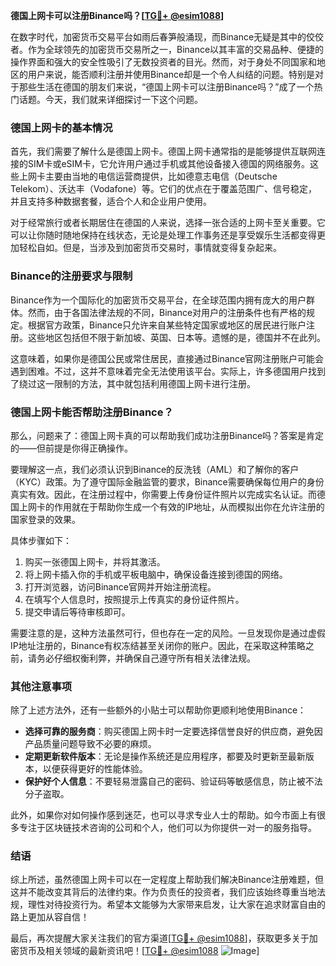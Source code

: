 **德国上网卡可以注册Binance吗？[[TG💪+ @esim1088](https://t.me/s/esim1088)]**

在数字时代，加密货币交易平台如雨后春笋般涌现，而Binance无疑是其中的佼佼者。作为全球领先的加密货币交易所之一，Binance以其丰富的交易品种、便捷的操作界面和强大的安全性吸引了无数投资者的目光。然而，对于身处不同国家和地区的用户来说，能否顺利注册并使用Binance却是一个令人纠结的问题。特别是对于那些生活在德国的朋友们来说，“德国上网卡可以注册Binance吗？”成了一个热门话题。今天，我们就来详细探讨一下这个问题。

### 德国上网卡的基本情况

首先，我们需要了解什么是德国上网卡。德国上网卡通常指的是能够提供互联网连接的SIM卡或eSIM卡，它允许用户通过手机或其他设备接入德国的网络服务。这些上网卡主要由当地的电信运营商提供，比如德意志电信（Deutsche Telekom）、沃达丰（Vodafone）等。它们的优点在于覆盖范围广、信号稳定，并且支持多种数据套餐，适合个人和企业用户使用。

对于经常旅行或者长期居住在德国的人来说，选择一张合适的上网卡至关重要。它可以让你随时随地保持在线状态，无论是处理工作事务还是享受娱乐生活都变得更加轻松自如。但是，当涉及到加密货币交易时，事情就变得复杂起来。

### Binance的注册要求与限制

Binance作为一个国际化的加密货币交易平台，在全球范围内拥有庞大的用户群体。然而，由于各国法律法规的不同，Binance对用户的注册条件也有严格的规定。根据官方政策，Binance只允许来自某些特定国家或地区的居民进行账户注册。这些地区包括但不限于新加坡、英国、日本等。遗憾的是，德国并不在此列。

这意味着，如果你是德国公民或常住居民，直接通过Binance官网注册账户可能会遇到困难。不过，这并不意味着完全无法使用该平台。实际上，许多德国用户找到了绕过这一限制的方法，其中就包括利用德国上网卡进行注册。

### 德国上网卡能否帮助注册Binance？

那么，问题来了：德国上网卡真的可以帮助我们成功注册Binance吗？答案是肯定的——但前提是你得正确操作。

要理解这一点，我们必须认识到Binance的反洗钱（AML）和了解你的客户（KYC）政策。为了遵守国际金融监管的要求，Binance需要确保每位用户的身份真实有效。因此，在注册过程中，你需要上传身份证件照片以完成实名认证。而德国上网卡的作用就在于帮助你生成一个有效的IP地址，从而模拟出你在允许注册的国家登录的效果。

具体步骤如下：
1. 购买一张德国上网卡，并将其激活。
2. 将上网卡插入你的手机或平板电脑中，确保设备连接到德国的网络。
3. 打开浏览器，访问Binance官网并开始注册流程。
4. 在填写个人信息时，按照提示上传真实的身份证件照片。
5. 提交申请后等待审核即可。

需要注意的是，这种方法虽然可行，但也存在一定的风险。一旦发现你是通过虚假IP地址注册的，Binance有权冻结甚至关闭你的账户。因此，在采取这种策略之前，请务必仔细权衡利弊，并确保自己遵守所有相关法律法规。

### 其他注意事项

除了上述方法外，还有一些额外的小贴士可以帮助你更顺利地使用Binance：

- **选择可靠的服务商**：购买德国上网卡时一定要选择信誉良好的供应商，避免因产品质量问题导致不必要的麻烦。
- **定期更新软件版本**：无论是操作系统还是应用程序，都要及时更新至最新版本，以便获得更好的性能体验。
- **保护好个人信息**：不要轻易泄露自己的密码、验证码等敏感信息，防止被不法分子盗取。

此外，如果你对如何操作感到迷茫，也可以寻求专业人士的帮助。如今市面上有很多专注于区块链技术咨询的公司和个人，他们可以为你提供一对一的服务指导。

### 结语

综上所述，虽然德国上网卡可以在一定程度上帮助我们解决Binance注册难题，但这并不能改变其背后的法律约束。作为负责任的投资者，我们应该始终尊重当地法规，理性对待投资行为。希望本文能够为大家带来启发，让大家在追求财富自由的路上更加从容自信！

最后，再次提醒大家关注我们的官方渠道[[TG💪+ @esim1088](https://t.me/s/esim1088)]，获取更多关于加密货币及相关领域的最新资讯吧！[[TG💪+ @esim1088](https://t.me/s/esim1088) ![Image](https://i.postimg.cc/4NQfJmqS/Snipaste-2025-05-13-00-14-12.png)]